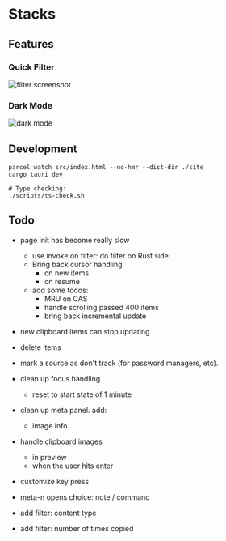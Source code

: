 # Stacks

## Features

### Quick Filter

![filter screenshot](./docs/filter-screenshot.webp)

### Dark Mode

![dark mode](./docs/dark-mode.webp)

## Development

```
parcel watch src/index.html --no-hmr --dist-dir ./site
cargo tauri dev

# Type checking:
./scripts/ts-check.sh
```

## Todo

- page init has become really slow
    - use invoke on filter: do filter on Rust side
    - Bring back cursor handling
        - on new items
        - on resume
    - add some todos:
        - MRU on CAS
        - handle scrolling passed 400 items
        - bring back incremental update

- new clipboard items can stop updating

- delete items

- mark a source as don't track (for password managers, etc).
- clean up focus handling
    - reset to start state of 1 minute
- clean up meta panel. add:
    - image info
- handle clipboard images
    - in preview
    - when the user hits enter
- customize key press
- meta-n opens choice: note / command
- add filter: content type
- add filter: number of times copied
